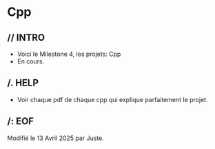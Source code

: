 # Cpp

## // INTRO

* Voici le Milestone 4, les projets: Cpp
* En cours.

## /. HELP

* Voir chaque pdf de chaque cpp qui explique parfaitement le projet.

##	/: EOF

Modifié le 13 Avril 2025 par Juste.
